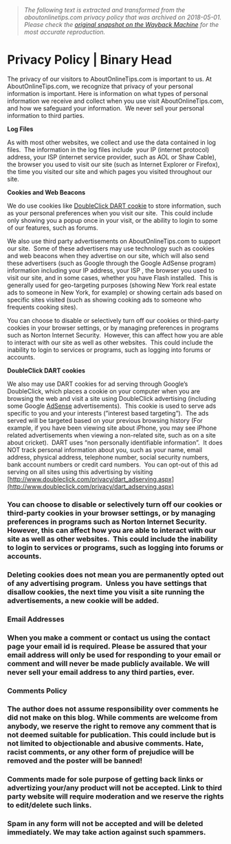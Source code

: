 > *The following text is extracted and transformed from the aboutonlinetips.com privacy policy that was archived on 2018-05-01. Please check the [original snapshot on the Wayback Machine](https://web.archive.org/web/20180501002907id_/http%3A//www.aboutonlinetips.com/privacy-policy) for the most accurate reproduction.*

# Privacy Policy | Binary Head

The privacy of our visitors to AboutOnlineTips.com is important to us. At AboutOnlineTips.com, we recognize that privacy of your personal information is important. Here is information on what types of personal information we receive and collect when you use visit AboutOnlineTips.com, and how we safeguard your information.  We never sell your personal information to third parties.

**Log Files**

As with most other websites, we collect and use the data contained in log files.  The information in the log files include  your IP (internet protocol) address, your ISP (internet service provider, such as AOL or Shaw Cable), the browser you used to visit our site (such as Internet Explorer or Firefox), the time you visited our site and which pages you visited throughout our site. 

**Cookies and Web Beacons**

We do use cookies like [DoubleClick DART cookie](http://www.doubleclick.com/privacy/faq.aspx) to store information, such as your personal preferences when you visit our site.  This could include only showing you a popup once in your visit, or the ability to login to some of our features, such as forums.

We also use third party advertisements on AboutOnlineTips.com to support our site.  Some of these advertisers may use technology such as cookies and web beacons when they advertise on our site, which will also send these advertisers (such as Google through the Google AdSense program) information including your IP address, your ISP , the browser you used to visit our site, and in some cases, whether you have Flash installed.  This is generally used for geo-targeting purposes (showing New York real estate ads to someone in New York, for example) or showing certain ads based on specific sites visited (such as showing cooking ads to someone who frequents cooking sites).

You can choose to disable or selectively turn off our cookies or third-party cookies in your browser settings, or by managing preferences in programs such as Norton Internet Security.  However, this can affect how you are able to interact with our site as well as other websites.  This could include the inability to login to services or programs, such as logging into forums or accounts.

**DoubleClick DART cookies**

We also may use DART cookies for ad serving through Google’s DoubleClick, which places a cookie on your computer when you are browsing the web and visit a site using DoubleClick advertising (including some Google [AdSense](http://www.blogsdna.com/privacy-policy/) advertisements).  This cookie is used to serve ads specific to you and your interests (”interest based targeting”).  The ads served will be targeted based on your previous browsing history (For example, if you have been viewing site about iPhone, you may see iPhone related advertisements when viewing a non-related site, such as on a site about cricket).  DART uses “non personally identifiable information”.  It does NOT track personal information about you, such as your name, email address, physical address, telephone number, social security numbers, bank account numbers or credit card numbers.  You can opt-out of this ad serving on all sites using this advertising by visiting [http://www.doubleclick.com/privacy/dart_adserving.aspx](http://www.doubleclick.com/privacy/dart_adserving.aspx)

### You can choose to disable or selectively turn off our cookies or third-party cookies in your browser settings, or by managing preferences in programs such as Norton Internet Security.  However, this can affect how you are able to interact with our site as well as other websites.  This could include the inability to login to services or programs, such as logging into forums or accounts.

### Deleting cookies does not mean you are permanently opted out of any advertising program.  Unless you have settings that disallow cookies, the next time you visit a site running the advertisements, a new cookie will be added.

### **Email Addresses**

### When you make a comment or contact us using the contact page your email id is required. Please be assured that your email address will only be used for responding to your email or comment and will never be made publicly available. We will never sell your email address to any third parties, ever.

### **Comments Policy**

### The author does not assume responsibility over comments he did not make on this blog. While comments are welcome from anybody, we reserve the right to remove any comment that is not deemed suitable for publication. This could include but is not limited to objectionable and abusive comments. Hate, racist comments, or any other form of prejudice will be removed and the poster will be banned!

### Comments made for sole purpose of getting back links or advertizing your/any product will not be accepted. Link to third party website will require moderation and we reserve the rights to edit/delete such links.

### Spam in any form will not be accepted and will be deleted immediately. We may take action against such spammers.
